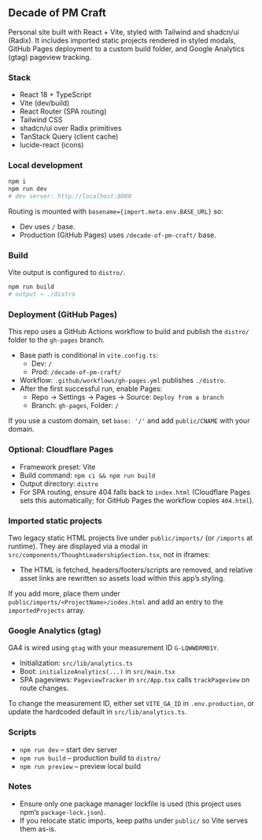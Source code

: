 ## Decade of PM Craft

Personal site built with React + Vite, styled with Tailwind and shadcn/ui (Radix). It includes imported static projects rendered in styled modals, GitHub Pages deployment to a custom build folder, and Google Analytics (gtag) pageview tracking.

### Stack
- React 18 + TypeScript
- Vite (dev/build)
- React Router (SPA routing)
- Tailwind CSS
- shadcn/ui over Radix primitives
- TanStack Query (client cache)
- lucide-react (icons)

### Local development
```sh
npm i
npm run dev
# dev server: http://localhost:8080
```

Routing is mounted with `basename={import.meta.env.BASE_URL}` so:
- Dev uses `/` base.
- Production (GitHub Pages) uses `/decade-of-pm-craft/` base.

### Build
Vite output is configured to `distro/`.
```sh
npm run build
# output → ./distro
```

### Deployment (GitHub Pages)
This repo uses a GitHub Actions workflow to build and publish the `distro/` folder to the `gh-pages` branch.

- Base path is conditional in `vite.config.ts`:
  - Dev: `/`
  - Prod: `/decade-of-pm-craft/`
- Workflow: `.github/workflows/gh-pages.yml` publishes `./distro`.
- After the first successful run, enable Pages:
  - Repo → Settings → Pages → Source: `Deploy from a branch`
  - Branch: `gh-pages`, Folder: `/`

If you use a custom domain, set `base: '/'` and add `public/CNAME` with your domain.

### Optional: Cloudflare Pages
- Framework preset: Vite
- Build command: `npm ci && npm run build`
- Output directory: `distro`
- For SPA routing, ensure 404 falls back to `index.html` (Cloudflare Pages sets this automatically; for GitHub Pages the workflow copies `404.html`).

### Imported static projects
Two legacy static HTML projects live under `public/imports/` (or `/imports` at runtime). They are displayed via a modal in `src/components/ThoughtLeadershipSection.tsx`, not in iframes:
- The HTML is fetched, headers/footers/scripts are removed, and relative asset links are rewritten so assets load within this app’s styling.

If you add more, place them under `public/imports/<ProjectName>/index.html` and add an entry to the `importedProjects` array.

### Google Analytics (gtag)
GA4 is wired using `gtag` with your measurement ID `G-LQWWDRM01Y`.
- Initialization: `src/lib/analytics.ts`
- Boot: `initializeAnalytics(...)` in `src/main.tsx`
- SPA pageviews: `PageviewTracker` in `src/App.tsx` calls `trackPageview` on route changes.

To change the measurement ID, either set `VITE_GA_ID` in `.env.production`, or update the hardcoded default in `src/lib/analytics.ts`.

### Scripts
- `npm run dev` – start dev server
- `npm run build` – production build to `distro/`
- `npm run preview` – preview local build

### Notes
- Ensure only one package manager lockfile is used (this project uses npm’s `package-lock.json`).
- If you relocate static imports, keep paths under `public/` so Vite serves them as-is.

